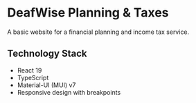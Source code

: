 # DeafWise Planning & Taxes

A basic website for a financial planning and income tax service.

## Technology Stack

- React 19
- TypeScript
- Material-UI (MUI) v7
- Responsive design with breakpoints